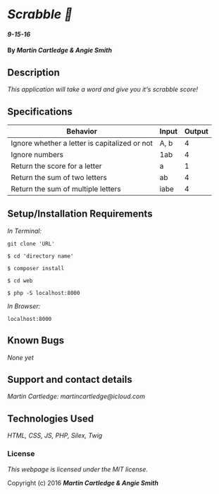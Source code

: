 # _Scrabble :abcd:_

#### _9-15-16_

#### By _**Martin Cartledge &amp; Angie Smith**_

## Description

_This application will take a word and give you it's scrabble score!_

## Specifications

| Behavior      | Input       |Output|
| ------------- |-------------| -----|
| Ignore whether a letter is capitalized or not | A, b | 4 |
| Ignore numbers | 1ab | 4 |
| Return the score for a letter | a | 1 |
| Return the sum of two letters | ab | 4 |
| Return the sum of multiple letters | iabe | 4 |


## Setup/Installation Requirements

_In Terminal:_

`git clone 'URL'`

`$ cd 'directory name'`

`$ composer install`

`$ cd web`

`$ php -S localhost:8000`

_In Browser:_

`localhost:8000`

## Known Bugs

_None yet_

## Support and contact details

_Martin Cartledge: martincartledge@icloud.com_

## Technologies Used

_HTML,
CSS,
JS,
PHP,
Silex,
Twig_

### License

*This webpage is licensed under the MIT license.*

Copyright (c) 2016 **_Martin Cartledge &amp; Angie Smith_**
